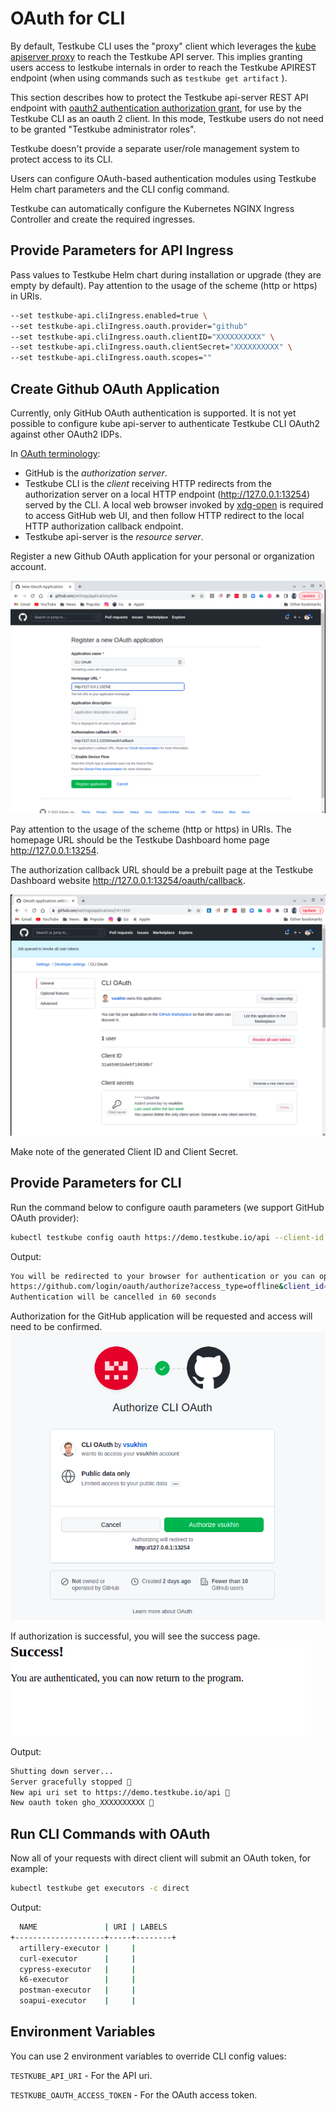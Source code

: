 # OAuth for CLI

By default, Testkube CLI uses the "proxy" client which leverages the [kube apiserver proxy](https://kubernetes.io/docs/concepts/cluster-administration/proxies/) to reach the Testkube API server. This implies granting users access to Iestkube internals in order to reach the Testkube APIREST endpoint (when using commands such as `testkube get artifact` ).

This section describes how to protect the Testkube api-server REST API endpoint with [oauth2 authentication authorization grant](https://oauth.net/2/grant-types/authorization-code/), for use by the Testkube CLI as an oauth 2 client. In this mode, Testkube users do not need to be granted "Testkube administrator roles".

Testkube doesn't provide a separate user/role management system to protect access to its CLI.

Users can configure OAuth-based authentication modules using Testkube Helm chart parameters and the CLI config command.

Testkube can automatically configure the Kubernetes NGINX Ingress Controller and create the required ingresses.

## Provide Parameters for API Ingress

Pass values to Testkube Helm chart during installation or upgrade (they are empty by default).
Pay attention to the usage of the scheme (http or https) in URIs.

```sh
--set testkube-api.cliIngress.enabled=true \
--set testkube-api.cliIngress.oauth.provider="github"
--set testkube-api.cliIngress.oauth.clientID="XXXXXXXXXX" \
--set testkube-api.cliIngress.oauth.clientSecret="XXXXXXXXXX" \
--set testkube-api.cliIngress.oauth.scopes=""
```

## Create Github OAuth Application

Currently, only GitHub OAuth authentication is supported. It is not yet possible to configure kube api-server to authenticate Testkube CLI OAuth2 against other OAuth2 IDPs. 

In [OAuth terminology](https://www.rfc-editor.org/rfc/rfc6749#section-1.1): 
- GitHub is the *authorization server*.
- Testkube CLI is the *client* receiving HTTP redirects from the authorization server on a local HTTP endpoint (http://127.0.0.1:13254) served by the CLI. A local web browser invoked by [xdg-open](https://linux.die.net/man/1/xdg-open) is required to access GitHub web UI, and then follow HTTP redirect to the local HTTP authorization callback endpoint.
- Testkube api-server is the *resource server*.


Register a new Github OAuth application for your personal or organization account.

![Register new App](../../../img/github_app_request_cli.png)

Pay attention to the usage of the scheme (http or https) in URIs.
The homepage URL should be the Testkube Dashboard home page http://127.0.0.1:13254.

The authorization callback URL should be a prebuilt page at the Testkube Dashboard website http://127.0.0.1:13254/oauth/callback.

![View created App](../../../img/github_app_response_cli.png)

Make note of the generated Client ID and Client Secret.

## Provide Parameters for CLI

Run the command below to configure oauth parameters (we support GitHub OAuth provider):

```sh
kubectl testkube config oauth https://demo.testkube.io/api --client-id XXXXXXXXXX --client-secret XXXXXXXXXX
```

Output:

```sh
You will be redirected to your browser for authentication or you can open the url below manually
https://github.com/login/oauth/authorize?access_type=offline&client_id=XXXXXXXXXX&redirect_uri=http%3A%2F%2F127.0.0.1%3A13254%2Foauth%2Fcallback&response_type=code&state=iRQkcwXV
Authentication will be cancelled in 60 seconds
```

Authorization for the GitHub application will be requested and access will need to be confirmed.
![Confirm App authorization](../../../img/github_app_authorize_cli.png)

If authorization is successful, you will see the success page.
![Success Page](../../../img/github_app_success_cli.png)

Output:

```sh
Shutting down server...
Server gracefully stopped 🥇
New api uri set to https://demo.testkube.io/api 🥇
New oauth token gho_XXXXXXXXXX 🥇
```

## Run CLI Commands with OAuth

Now all of your requests with direct client will submit an OAuth token, for example:

```sh
kubectl testkube get executors -c direct
```

Output:

```sh
  NAME               | URI | LABELS
+--------------------+-----+--------+
  artillery-executor |     |
  curl-executor      |     |
  cypress-executor   |     |
  k6-executor        |     |
  postman-executor   |     |
  soapui-executor    |     |
```

## Environment Variables

You can use 2 environment variables to override CLI config values:

`TESTKUBE_API_URI` - For the API uri.

`TESTKUBE_OAUTH_ACCESS_TOKEN` - For the OAuth access token.
